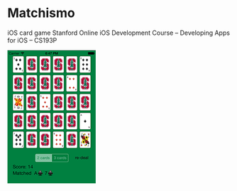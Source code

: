 Matchismo
=========

iOS card game
Stanford Online iOS Development Course – Developing Apps for iOS – CS193P

![alt tag](https://github.com/DaisukeHirata/Matchismo/blob/master/Matchismo_image.png?raw=true)
